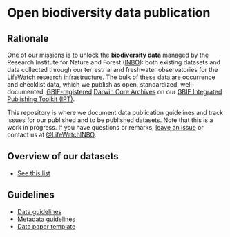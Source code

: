# Open biodiversity data publication

## Rationale

One of our missions is to unlock the **biodiversity data** managed by the Research Institute for Nature and Forest ([INBO](http://www.inbo.be)): both existing datasets and data collected through our terrestrial and freshwater observatories for the [LifeWatch research infrastructure](http://lifewatch.inbo.be/blog/pages/about.html). The bulk of these data are occurrence and checklist data, which we publish as open, standardized, well-documented, [GBIF-registered](http://www.gbif.org) [Darwin Core Archives](http://en.wikipedia.org/wiki/Darwin_Core_Archive) on our [GBIF Integrated Publishing Toolkit (IPT)](http://data.inbo.be/ipt).

This repository is where we document data publication guidelines and track issues for our published and to be published datasets. Note that this is a work in progress. If you have questions or remarks, [leave an issue](https://github.com/LifeWatchINBO/data-publication/issues) or contact us at [@LifeWatchINBO](https://twitter.com/LifeWatchINBO).

## Overview of our datasets

* [See this list](datasets/README.md)

## Guidelines

* [Data guidelines](guidelines/data-guidelines.md)
* [Metadata guidelines](guidelines/metadata-guidelines.md)
* [Data paper template](guidelines/data-paper-template.md)
